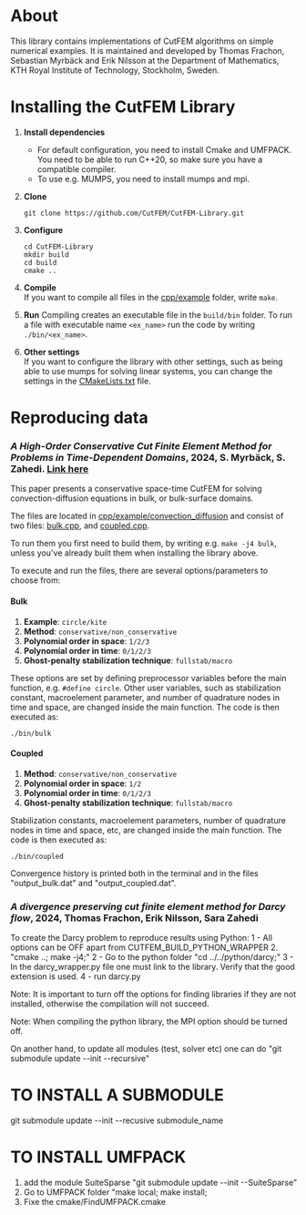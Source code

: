 # About 
This library contains implementations of CutFEM algorithms on simple numerical examples. It is maintained and developed by Thomas Frachon, Sebastian Myrbäck and Erik Nilsson at the Department of Mathematics, KTH Royal Institute of Technology, Stockholm, Sweden.


# Installing the CutFEM Library

1. **Install dependencies**
    * For default configuration, you need to install Cmake and UMFPACK. You need to be able to run C++20, so make sure you have a compatible compiler.
    * To use e.g. MUMPS, you need to install mumps and mpi.

2. **Clone**
    ```
    git clone https://github.com/CutFEM/CutFEM-Library.git
    ```
3. **Configure**
    ```
    cd CutFEM-Library
    mkdir build
    cd build
    cmake ..
    ```
4. **Compile** \
    If you want to compile all files in the [cpp/example](cpp/example) folder, write ```make```.

5. **Run**
   Compiling creates an executable file in the ```build/bin``` folder. To run a file with executable name ```<ex_name>``` run the code by writing ```./bin/<ex_name>```.

7. **Other settings** \
    If you want to configure the library with other settings, such as being able to use mumps for solving linear systems, you can change the settings in the [CMakeLists.txt](CMakeLists.txt) file.


# Reproducing data

### *A High-Order Conservative Cut Finite Element Method for Problems in Time-Dependent Domains*, 2024, S. Myrbäck, S. Zahedi. [Link here](https://www.sciencedirect.com/science/article/pii/S0045782524005012)

This paper presents a conservative space-time CutFEM for solving convection-diffusion equations in bulk, or bulk-surface domains.

The files are located in [cpp/example/convection_diffusion](cpp/example/convection_diffusion/) and consist of two files: [bulk.cpp](cpp/example/convection_diffusion/bulk.cpp), and [coupled.cpp](cpp/example/convection_diffusion/coupled.cpp).

To run them you first need to build them, by writing e.g. ```make -j4 bulk```, unless you've already built them when installing the library above.

To execute and run the files, there are several options/parameters to choose from:

#### Bulk

1. **Example**: ```circle/kite```
2. **Method**: ```conservative/non_conservative```
3. **Polynomial order in space**: ```1/2/3```
4. **Polynomial order in time**: ```0/1/2/3```
5. **Ghost-penalty stabilization technique**: ```fullstab/macro```

These options are set by defining preprocessor variables before the main function, e.g. ```#define circle```. Other user variables, such as stabilization constant, macroelement parameter, and number of quadrature nodes in time and space, are changed inside the main function. The code is then executed as:

```
./bin/bulk
```


#### Coupled

1. **Method**: ```conservative/non_conservative```
2. **Polynomial order in space**: ```1/2```
3. **Polynomial order in time**: ```0/1/2/3```
4. **Ghost-penalty stabilization technique**: ```fullstab/macro```

Stabilization constants, macroelement parameters, number of quadrature nodes in time and space, etc, are changed inside the main function. The code is then executed as:

```
./bin/coupled
```
Convergence history is printed both in the terminal and in the files "output_bulk.dat" and "output_coupled.dat". 


### *A divergence preserving cut finite element method for Darcy flow*, 2024, Thomas Frachon, Erik Nilsson, Sara Zahedi
To create the Darcy problem to reproduce results using Python:
1 - All options can be OFF apart from CUTFEM_BUILD_PYTHON_WRAPPER
2. "cmake ..; make -j4;"
2 - Go to the python folder
"cd ../../python/darcy;"
3 - In the darcy_wrapper.py file one must link to the library. Verify that the good extension is used.
4 - run darcy.py


Note: It is important to turn off the options for finding libraries if they are not installed, otherwise the compilation will not succeed.

Note: When compiling the python library, the MPI option should be turned off.

On another hand, to update all modules (test, solver etc) one can do
"git submodule update --init --recursive"


# TO INSTALL A SUBMODULE
git submodule update --init --recusive submodule_name

# TO INSTALL UMFPACK
1. add the module SuiteSparse
"git submodule update --init --SuiteSparse"
2. Go to UMFPACK folder
"make local; make install;
3. Fixe the cmake/FindUMFPACK.cmake



